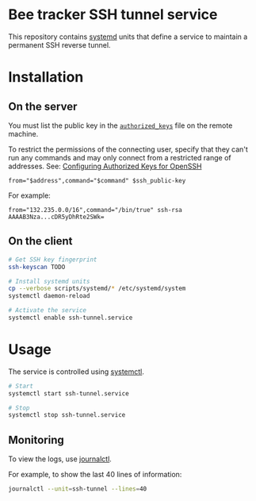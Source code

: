 # Bee tracker SSH tunnel service

This repository contains [systemd](https://systemd.io/) units that define a service to maintain a permanent SSH
reverse tunnel.

# Installation

## On the server

You must list the public key in the [`authorized_keys`](https://www.ssh.com/academy/ssh/authorized-keys-file) file on
the remote machine.

To restrict the permissions of the connecting user, specify that they can't run any commands and may only connect from
a restricted range of addresses. See: [Configuring Authorized Keys for OpenSSH](https://www.ssh.com/academy/ssh/authorized-keys-openssh)

```
from="$address",command="$command" $ssh_public-key
```

For example:

```
from="132.235.0.0/16",command="/bin/true" ssh-rsa AAAAB3Nza...cDR5yDhRte2SWk=
```

## On the client

```bash
# Get SSH key fingerprint
ssh-keyscan TODO

# Install systemd units
cp --verbose scripts/systemd/* /etc/systemd/system
systemctl daemon-reload

# Activate the service
systemctl enable ssh-tunnel.service
```

# Usage

The service is controlled using [systemctl](https://www.freedesktop.org/software/systemd/man/latest/systemctl.html#).

```bash
# Start
systemctl start ssh-tunnel.service

# Stop
systemctl stop ssh-tunnel.service
```

## Monitoring

To view the logs, use [journalctl](https://www.freedesktop.org/software/systemd/man/latest/journalctl.html).

For example, to show the last 40 lines of information: 

```bash
journalctl --unit=ssh-tunnel --lines=40
```
